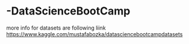 # -DataScienceBootCamp
more info for datasets are following liink
https://www.kaggle.com/mustafabozka/datasciencebootcampdatasets
